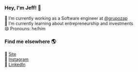 ### Hey, I'm Jeff! 👋

🔭 I’m currently working as a Software engineer at [@grupozap](https://github.com/grupozap) <br>
🌱 I’m currently learning about entrepreneurship and investments <br>
😄 Pronouns: he/him <br>

### Find me elsewhere 🌎

🚀 [Site](http://jeffersondaniel.com) <br>
📸 [Instagram](https://instagram.com/jeffersondanielss) <br>
💼 [LinkedIn](https://www.linkedin.com/in/jeffersondanielss) <br>
